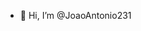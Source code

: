 - 👋 Hi, I’m @JoaoAntonio231




<!---
JoaoAntonio231/JoaoAntonio231 is a ✨ special ✨ repository because its `README.md` (this file) appears on your GitHub profile.
You can click the Preview link to take a look at your changes.
--->
